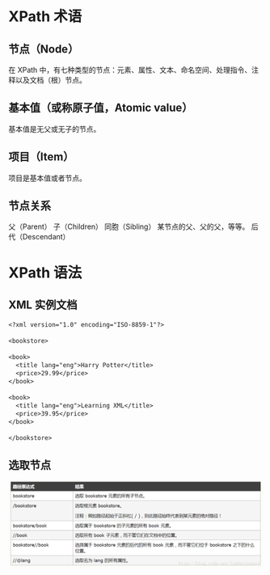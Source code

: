 # XPath 术语
## 节点（Node）
在 XPath 中，有七种类型的节点：元素、属性、文本、命名空间、处理指令、注释以及文档（根）节点。

## 基本值（或称原子值，Atomic value）
基本值是无父或无子的节点。 

## 项目（Item）
项目是基本值或者节点。

## 节点关系
父（Parent）
子（Children）
同胞（Sibling）
某节点的父、父的父，等等。 
后代（Descendant）

# XPath 语法
## XML 实例文档
```
<?xml version="1.0" encoding="ISO-8859-1"?>

<bookstore>

<book>
  <title lang="eng">Harry Potter</title>
  <price>29.99</price>
</book>

<book>
  <title lang="eng">Learning XML</title>
  <price>39.95</price>
</book>

</bookstore>
```
## 选取节点

![bookstore](bookstore.png)
